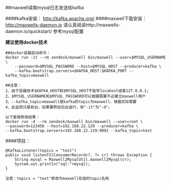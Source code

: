 ##maxwell读取mysql日志发送给kafka

####kafka安装：
http://kafka.apache.org/
####maxwell下载安装：
http://maxwells-daemon.io
请认真阅读http://maxwells-daemon.io/quickstart/ 参考mysql配置

**建议使用docker技术**

    ##docker容器启动命令：
    docker run -it --rm zendesk/maxwell bin/maxwell --user=$MYSQL_USERNAME \
        --password=$MYSQL_PASSWORD --host=$MYSQL_HOST --producer=kafka \
        --kafka.bootstrap.servers=$KAFKA_HOST:$KAFKA_PORT --kafka_topic=maxwell
     
    ##注意：
    1、由于容器技术$KAFKA_HOST和$MYSQL_HOST不能写locahost或者127.0.0.1;
    2、$MYSQL_USERNAME和$MYSQL_PASSWORD可以根据需要不必建立maxwell用户
    3、--kafka_topic=maxwell是kafka的topic为maxwell，根据实际需要
    4、此监控只是前台，如果要转如后台运行，改"-it"为"-d"。
    
    以下是我修改结果：
    docker run -d --rm zendesk/maxwell bin/maxwell --user=root \
    --password=123456 --host=192.168.22.129 --producer=kafka \
    --kafka.bootstrap.servers=192.168.22.129:9092 --kafka_topic=test
####项目：

    @KafkaListener(topics = "test")
    public void listenT2(ConsumerRecord<?, ?> cr) throws Exception {
        String mysql = Maxwell2MysqlUtil.maxwell2Mysql(cr);
        System.out.println("sql:"+mysql);
    }
    
    注意：topics = "test"修改为maxwell存放的topic名称
    

